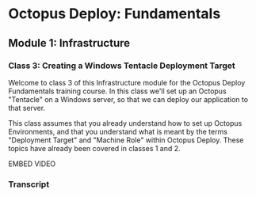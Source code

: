# Octopus Deploy: Fundamentals
## Module 1: Infrastructure
### Class 3: Creating a Windows Tentacle Deployment Target

Welcome to class 3 of this Infrastructure module for the Octopus Deploy Fundamentals training course. In this class we'll set up an Octopus "Tentacle" on a Windows server, so that we can deploy our application to that server.

This class assumes that you already understand how to set up Octopus Environments, and that you understand what is meant by the terms "Deployment Target" and "Machine Role" within Octopus Deploy. These topics have already been covered in classes 1 and 2.

EMBED VIDEO

### Transcript

